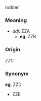 rudder
### Meaning
+ _adj_: ZZA
    + __eg__: ZZB

### Origin

ZZC

### Synonym

__eg__: ZZD

+ ZZE


